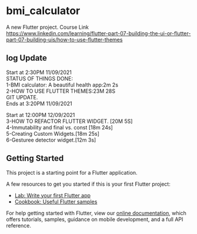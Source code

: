 # bmi_calculator

A new Flutter project.
Course Link https://www.linkedin.com/learning/flutter-part-07-building-the-ui-or-flutter-part-07-building-uis/how-to-use-flutter-themes

log Update
--------------------------
Start at 2:30PM 11/09/2021  
STATUS OF THINGS DONE:  
1-BMI calculator: A beautiful health app:2m 2s  
2-HOW TO USE FLUTTER THEMES:23M 28S  
GIT UPDATE.  
Ends at 3:20PM 11/09/2021

Start at 12:00PM 12/09/2021  
3-HOW TO REFACTOR FLUTTER WIDGET. [20M 5S]  
4-Immutability and final vs. const [18m 24s]  
5-Creating Custom Widgets.[18m 25s]  
6-Gesturee detector widget.[12m 3s]

## Getting Started

This project is a starting point for a Flutter application.

A few resources to get you started if this is your first Flutter project:

- [Lab: Write your first Flutter app](https://flutter.dev/docs/get-started/codelab)
- [Cookbook: Useful Flutter samples](https://flutter.dev/docs/cookbook)

For help getting started with Flutter, view our
[online documentation](https://flutter.dev/docs), which offers tutorials,
samples, guidance on mobile development, and a full API reference.

